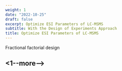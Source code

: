 ```yaml
---
weight: 1
date: "2022-10-25"
draft: false
excerpt: Optimize ESI Parameters of LC-MSMS
subtitle: With the Design of Experiments Approach
title: Optimize ESI Parameters of LC-MSMS
---
```


Fractional factorial design

<1--more-->
---
